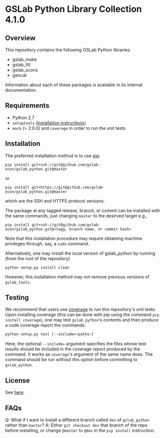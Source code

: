 # GSLab Python Library Collection 4.1.0

Overview
--------
This repository contains the following GSLab Python libraries:
 - gslab_make
 - gslab_fill  
 - gslab_scons
 - gencat

Information about each of these packages is available in its internal documentation. 

Requirements
------------
- Python 2.7 
- `setuptools` ([installation instructions](https://packaging.python.org/installing/))
- `mock` (> 2.0.0) and `coverage` in order to run the unit tests 

Installation
------------

The preferred installation method is to use [pip](https://pypi.python.org/pypi/pip):
```
pip install git+ssh://git@github.com/gslab-econ/gslab_python.git@master
```
or
```
pip install git+https://git@github.com/gslab-econ/gslab_python.git@master
```
which are the SSH and HTTPS protocol versions.

The package at any tagged release, branch, or commit can be installed with the same commands, just changing `master` to the desirved target e.g., 
```
pip install git+ssh://git@github.com/gslab-econ/gslab_python.git@<tagg, branch name, or commit hash>
```


Note that this installation procedure may require obtaining machine privileges through,
say, a `sudo` command.


Alternatively, one may install the local version of gslab_python by running (from the root of the repository)

```
python setup.py install clean
```

However, this installation method may not remove previous versions of `gslab_tools`.

Testing
-------

We recommend that users use [coverage](https://pypi.python.org/pypi/coverage/) 
to run this repository's unit tests. Upon installing coverage (this can be done with
pip using the command `pip install coverage`), one may test `gslab_python`'s contents
and then produce a code coverage report the commands:

```bash
python setup.py test [--include=<paths>]
```

Here, the optional `--include=` argument specifies the files whose test results
should be included in the coverage report produced by the command. 
It works as `coverage`'s argument of the same name does. The command should be
run without this option before committing to `gslab_python`.


License
-------
See [here](https://github.com/gslab-econ/gslab_python/blob/master/LICENSE.txt).

FAQs
-------

Q: What if I want to install a different branch called `dev` of `gslab_python` rather than `master`?
A: Either `git checkout dev` that branch of the repo before installing, or change `@master` to `@dev` in the `pip install` instruction.

